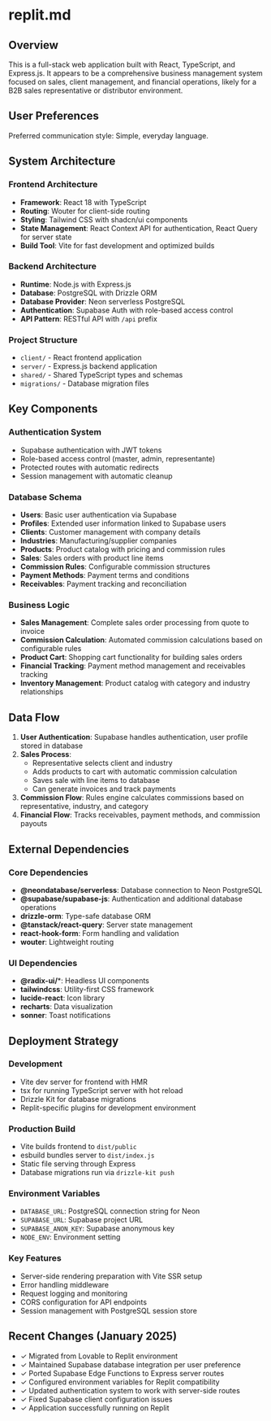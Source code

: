 # replit.md

## Overview

This is a full-stack web application built with React, TypeScript, and Express.js. It appears to be a comprehensive business management system focused on sales, client management, and financial operations, likely for a B2B sales representative or distributor environment.

## User Preferences

Preferred communication style: Simple, everyday language.

## System Architecture

### Frontend Architecture
- **Framework**: React 18 with TypeScript
- **Routing**: Wouter for client-side routing
- **Styling**: Tailwind CSS with shadcn/ui components
- **State Management**: React Context API for authentication, React Query for server state
- **Build Tool**: Vite for fast development and optimized builds

### Backend Architecture
- **Runtime**: Node.js with Express.js
- **Database**: PostgreSQL with Drizzle ORM
- **Database Provider**: Neon serverless PostgreSQL
- **Authentication**: Supabase Auth with role-based access control
- **API Pattern**: RESTful API with `/api` prefix

### Project Structure
- `client/` - React frontend application
- `server/` - Express.js backend application
- `shared/` - Shared TypeScript types and schemas
- `migrations/` - Database migration files

## Key Components

### Authentication System
- Supabase authentication with JWT tokens
- Role-based access control (master, admin, representante)
- Protected routes with automatic redirects
- Session management with automatic cleanup

### Database Schema
- **Users**: Basic user authentication via Supabase
- **Profiles**: Extended user information linked to Supabase users
- **Clients**: Customer management with company details
- **Industries**: Manufacturing/supplier companies
- **Products**: Product catalog with pricing and commission rules
- **Sales**: Sales orders with product line items
- **Commission Rules**: Configurable commission structures
- **Payment Methods**: Payment terms and conditions
- **Receivables**: Payment tracking and reconciliation

### Business Logic
- **Sales Management**: Complete sales order processing from quote to invoice
- **Commission Calculation**: Automated commission calculations based on configurable rules
- **Product Cart**: Shopping cart functionality for building sales orders
- **Financial Tracking**: Payment method management and receivables tracking
- **Inventory Management**: Product catalog with category and industry relationships

## Data Flow

1. **User Authentication**: Supabase handles authentication, user profile stored in database
2. **Sales Process**: 
   - Representative selects client and industry
   - Adds products to cart with automatic commission calculation
   - Saves sale with line items to database
   - Can generate invoices and track payments
3. **Commission Flow**: Rules engine calculates commissions based on representative, industry, and category
4. **Financial Flow**: Tracks receivables, payment methods, and commission payouts

## External Dependencies

### Core Dependencies
- **@neondatabase/serverless**: Database connection to Neon PostgreSQL
- **@supabase/supabase-js**: Authentication and additional database operations
- **drizzle-orm**: Type-safe database ORM
- **@tanstack/react-query**: Server state management
- **react-hook-form**: Form handling and validation
- **wouter**: Lightweight routing

### UI Dependencies
- **@radix-ui/***: Headless UI components
- **tailwindcss**: Utility-first CSS framework
- **lucide-react**: Icon library
- **recharts**: Data visualization
- **sonner**: Toast notifications

## Deployment Strategy

### Development
- Vite dev server for frontend with HMR
- tsx for running TypeScript server with hot reload
- Drizzle Kit for database migrations
- Replit-specific plugins for development environment

### Production Build
- Vite builds frontend to `dist/public`
- esbuild bundles server to `dist/index.js`
- Static file serving through Express
- Database migrations run via `drizzle-kit push`

### Environment Variables
- `DATABASE_URL`: PostgreSQL connection string for Neon
- `SUPABASE_URL`: Supabase project URL
- `SUPABASE_ANON_KEY`: Supabase anonymous key
- `NODE_ENV`: Environment setting

### Key Features
- Server-side rendering preparation with Vite SSR setup
- Error handling middleware
- Request logging and monitoring
- CORS configuration for API endpoints
- Session management with PostgreSQL session store

## Recent Changes (January 2025)
- ✓ Migrated from Lovable to Replit environment
- ✓ Maintained Supabase database integration per user preference
- ✓ Ported Supabase Edge Functions to Express server routes
- ✓ Configured environment variables for Replit compatibility
- ✓ Updated authentication system to work with server-side routes
- ✓ Fixed Supabase client configuration issues
- ✓ Application successfully running on Replit